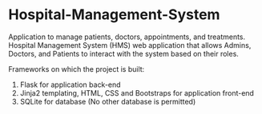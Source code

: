 # Hospital-Management-System
Application to manage patients, doctors, appointments, and treatments.
Hospital Management System (HMS) web application that allows Admins, Doctors, and Patients to interact with the system based on their roles.

Frameworks on which the project is built:
1) Flask for application back-end
2) Jinja2 templating, HTML, CSS and Bootstraps for application front-end
3) SQLite for database (No other database is permitted)
